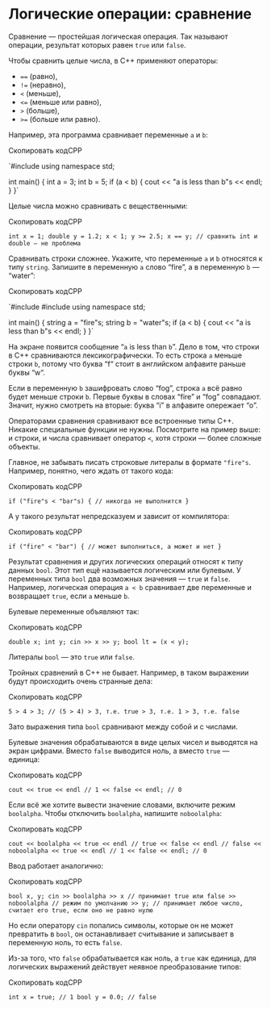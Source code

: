 # Логические операции: сравнение

Сравнение — простейшая логическая операция. Так называют операции, результат которых равен `true` или `false`.

Чтобы сравнить целые числа, в C++ применяют операторы:

-   `==` (равно),
-   `!=` (неравно),
-   `<` (меньше),
-   `<=` (меньше или равно),
-   `>` (больше),
-   `>=` (больше или равно).

Например, эта программа сравнивает переменные `a` и `b`:

Скопировать кодCPP

`#include <iostream>
using namespace std;

int main() {
    int a = 3;
    int b = 5;
    if (a < b) {
        cout << "a is less than b"s << endl;
    }
}` 

Целые числа можно сравнивать с вещественными:

Скопировать кодCPP

`int x = 1;
double y = 1.2;
x < 1;
y >= 2.5;
x == y; // сравнить int и double — не проблема` 

Сравнивать строки сложнее. Укажите, что переменные `a` и `b` относятся к типу `string`. Запишите в переменную `a` слово “fire”, а в переменную `b` — “water”:

Скопировать кодCPP

`#include <iostream>
#include <string>
using namespace std;

int main() {
    string a = "fire"s;
    string b = "water"s;
    if (a < b) {
        cout << "a is less than b"s << endl;
    }
}` 

На экране появится сообщение “`a` is less than `b`”. Дело в том, что строки в C++ сравниваются лексикографически. То есть строка `a` меньше строки `b`, потому что буква “f“ стоит в английском алфавите раньше буквы “w“.

Если в переменную `b` зашифровать слово “fog”, строка `a` всё равно будет меньше строки `b`. Первые буквы в словах “fire” и “fog” совпадают. Значит, нужно смотреть на вторые: буква “i” в алфавите опережает “o”.

Операторами сравнения сравнивают все встроенные типы С++. Никакие специальные функции не нужны. Посмотрите на пример выше: и строки, и числа сравнивает оператор `<`, хотя строки — более сложные объекты.

Главное, не забывать писать строковые литералы в формате `"fire"s`. Например, понятно, чего ждать от такого кода:

Скопировать кодCPP

`if ("fire"s < "bar"s) {
    // никогда не выполнится
}` 

А у такого результат непредсказуем и зависит от компилятора:

Скопировать кодCPP

`if ("fire" < "bar") {
    // может выполниться, а может и нет
}` 

Результат сравнения и других логических операций относят к типу данных `bool`. Этот тип ещё называется логическим или булевым. У переменных типа `bool` два возможных значения — `true` и `false`. Например, логическая операция `a < b` сравнивает две переменные и возвращает `true`, если `a` меньше `b`.

Булевые переменные объявляют так:

Скопировать кодCPP

`double x;
int y;
cin >> x >> y;
bool lt = (x < y);` 

Литералы `bool` — это `true` или `false`.

Тройных сравнений в C++ не бывает. Например, в таком выражении будут происходить очень странные дела:

Скопировать кодCPP

`5 > 4 > 3; // (5 > 4) > 3, т.е. true > 3, т.е. 1 > 3, т.е. false` 

Зато выражения типа `bool` сравнивают между собой и с числами.

Булевые значения обрабатываются в виде целых чисел и выводятся на экран цифрами. Вместо `false` выводится ноль, а вместо `true` — единица:

Скопировать кодCPP

`cout << true << endl // 1
     << false << endl; // 0` 

Если всё же хотите вывести значение словами, включите режим `boolalpha`. Чтобы отключить `boolalpha`, напишите `noboolalpha`:

Скопировать кодCPP

`cout << boolalpha
     << true << endl // true
     << false << endl // false
     << noboolalpha
     << true << endl // 1
     << false << endl; // 0` 

Ввод работает аналогично:

Скопировать кодCPP

`bool x, y;
cin >> boolalpha
    >> x // принимает true или false
    >> noboolalpha // режим по умолчанию
    >> y; // принимает любое число, считает его true, если оно не равно нулю` 

Но если оператору `cin` попались символы, которые он не может превратить в `bool`, он останавливает считывание и записывает в переменную ноль, то есть `false`.

Из-за того, что `false` обрабатывается как ноль, а `true` как единица, для логических выражений действует неявное преобразование типов:

Скопировать кодCPP

`int x = true; // 1
bool y = 0.0; // false`